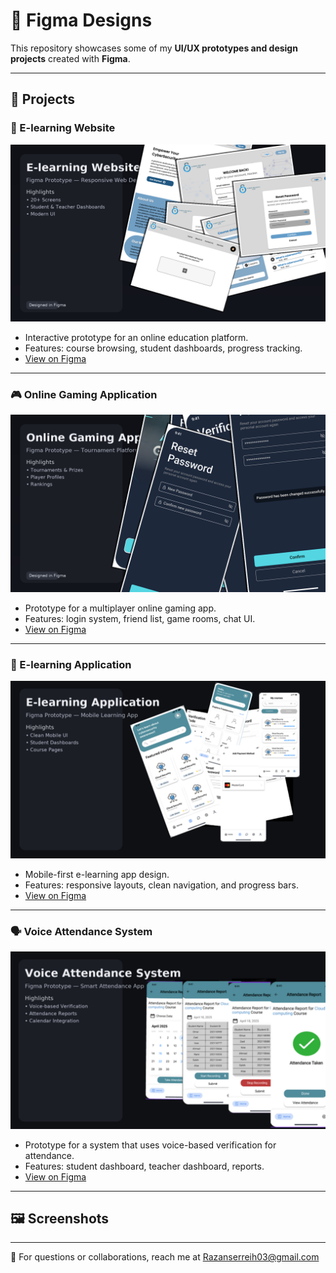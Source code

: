 # 🎨 Figma Designs

This repository showcases some of my **UI/UX prototypes and design projects** created with **Figma**.  

---

## 📂 Projects

### 📘 E-learning Website
![E-learning Website](docs/Poster_Elearning.png) 
- Interactive prototype for an online education platform.  
- Features: course browsing, student dashboards, progress tracking.  
- [View on Figma](https://www.figma.com/design/E5juktWtRIWKvUisVf8BIJ/E-learning-Website?node-id=0-1&t=matfRlUP7fkEJXfO-1)  

---

### 🎮 Online Gaming Application
![E-learning Website](docs/Poster_OnlineGaming.png) 
- Prototype for a multiplayer online gaming app.  
- Features: login system, friend list, game rooms, chat UI.  
- [View on Figma](https://www.figma.com/design/232BHOmE54HMAfM5q3qxS8/Online-Gaming-Application?node-id=0-1&t=sVa9FPsXU3iHoMdV-1)  

---

### 📱 E-learning Application
![E-learning Website](docs/Poster_ElearningApp_1600x900.png) 
- Mobile-first e-learning app design.  
- Features: responsive layouts, clean navigation, and progress bars.  
- [View on Figma](https://www.figma.com/design/Hv2eOHMBtGnqcXAHMzKnV9/E-learning-Application?node-id=0-1&t=adWsXQTtSkuMkqZD-1)  

---

### 🗣️ Voice Attendance System
![E-learning Website](docs/Poster_VoiceAttendance_1600x900.png) 
- Prototype for a system that uses voice-based verification for attendance.  
- Features: student dashboard, teacher dashboard, reports.  
- [View on Figma](https://www.figma.com/design/7nOZngEaEb08IkuDhRp7BN/Voice-Attendance-System?node-id=0-1&t=YECkoYHulgcB8wIr-1)  

---

## 🖼️ Screenshots

---

📩 For questions or collaborations, reach me at [Razanserreih03@gmail.com](mailto:Razanserreih03@gmail.com)
